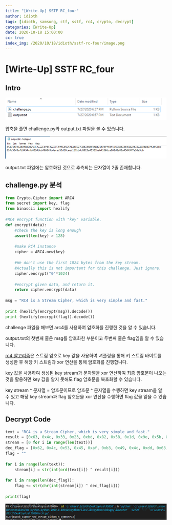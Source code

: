 ```yaml
---
title: "[Write-Up] SSTF RC_four"
author: idioth
tags: [idioth, samsung, ctf, sstf, rc4, crypto, decrypt]
categories: [Write-Up]
date: 2020-10-18 15:00:00
cc: true
index_img: /2020/10/18/idioth/sstf-rc-four/image.png
---
```




# [Wirte-Up] SSTF RC_four

## Intro

![](sstf-rc-four/image.png)

압축을 풀면 challenge.py와 output.txt 파일을 볼 수 있습니다.

![](sstf-rc-four/image1.png)

output.txt 파일에는 암호화된 것으로 추측되는 문자열이 2줄 존재합니다.



## challenge.py 분석

```python
from Crypto.Cipher import ARC4
from secret import key, flag
from binascii import hexlify

#RC4 encrypt function with "key" variable.
def encrypt(data):
	#check the key is long enough
	assert(len(key) > 128)

	#make RC4 instance
	cipher = ARC4.new(key)

	#We don't use the first 1024 bytes from the key stream.
	#Actually this is not important for this challenge. Just ignore.
	cipher.encrypt("0"*1024)

	#encrypt given data, and return it.
	return cipher.encrypt(data)

msg = "RC4 is a Stream Cipher, which is very simple and fast."

print (hexlify(encrypt(msg)).decode())
print (hexlify(encrypt(flag)).decode())
```

challenge 파일을 해보면 arc4를 사용하여 암호화를 진행한 것을 알 수 있습니다.

output.txt의 첫번째 줄은 msg를 암호화한 부분이고 두번째 줄은 flag임을 알 수 있습니다.

[rc4 알고리즘](https://en.wikipedia.org/wiki/RC4)은 스트림 암호로 key 값을 사용하여 셔플링을 통해 키 스트림 바이트를 생성한 후 해당 키 스트림과 xor 연산을 통해 암호화를 진행합니다.

key 값을 사용하여 생성된 key stream과 문자열을 xor 연산하여 최종 암호문이 나오는 것을 활용하면 key 값을 알지 못해도 flag 암호문을 복호화할 수 있습니다.

key stream ^ 문자열 = 암호문이므로 암호문 ^ 문자열을 수행하면 key stream을 알 수 있고 해당 key stream과 flag 암호문을 xor 연산을 수행하면 flag 값을 얻을 수 있습니다.



## Decrypt Code

```python
text = "RC4 is a Stream Cipher, which is very simple and fast."
result = [0x63, 0x4c, 0x33, 0x23, 0xbd, 0x82, 0x58, 0x1d, 0x9e, 0x5b, 0xbf, 0xaa, 0xeb, 0x17, 0x21, 0x2e, 0xeb, 0xfc, 0x97, 0x5b, 0x29, 0xe3, 0xf4, 0x45, 0x2e, 0xef, 0xc0, 0x8c, 0x09, 0x06, 0x33, 0x08, 0xa3, 0x52, 0x57, 0xf1, 0x83, 0x1d, 0x9e, 0xb8, 0x0a, 0x58, 0x3b, 0x8e, 0x28, 0xc6, 0xe4, 0xd2, 0x02, 0x8d, 0xf5, 0xd5, 0x3d, 0xf8]
stream = [0 for i in range(len(text))]
dec_flag = [0x62, 0x4c, 0x53, 0x45, 0xaf, 0xb3, 0x49, 0x4c, 0xdd, 0x63, 0x94, 0xbb, 0xbf, 0x06, 0x04, 0x3d, 0xda, 0xca, 0xd3, 0x5d, 0x28, 0xce, 0xed, 0x11, 0x2b, 0xb4, 0xc8, 0x82, 0x3e, 0x45, 0x33, 0x2b, 0xeb, 0x41, 0x60, 0xdc, 0xa8, 0x62, 0xd8, 0xa8, 0x0a, 0x45, 0x64, 0x9f, 0x7a, 0x96, 0xe9, 0xcb]
flag = ""

for i in range(len(text)):
    stream[i] = str(int(ord(text[i]) ^ result[i]))

for i in range(len(dec_flag)):
    flag += str(chr(int(stream[i]) ^ dec_flag[i]))

print(flag)
```

![](sstf-rc-four/image2.png)